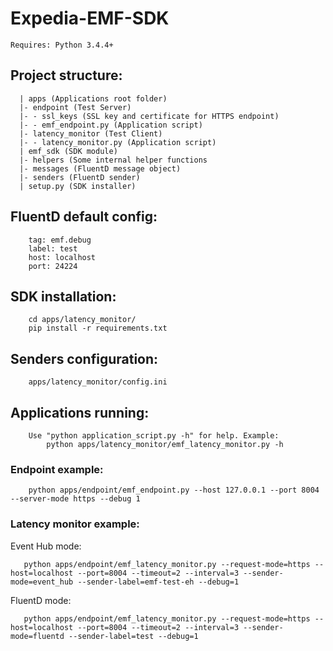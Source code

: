 # Expedia-EMF-SDK

    Requires: Python 3.4.4+

## Project structure:
```
  | apps (Applications root folder)
  |- endpoint (Test Server)
  |- - ssl_keys (SSL key and certificate for HTTPS endpoint)
  |- - emf_endpoint.py (Application script)
  |- latency_monitor (Test Client)
  |- - latency_monitor.py (Application script)
  | emf_sdk (SDK module)
  |- helpers (Some internal helper functions
  |- messages (FluentD message object)
  |- senders (FluentD sender)
  | setup.py (SDK installer)
```

## FluentD default config:
```
    tag: emf.debug
    label: test
    host: localhost
    port: 24224
```

## SDK installation:
```
    cd apps/latency_monitor/
    pip install -r requirements.txt
```

## Senders configuration:
```
    apps/latency_monitor/config.ini
```

## Applications running:
```
    Use "python application_script.py -h" for help. Example:
        python apps/latency_monitor/emf_latency_monitor.py -h
```

### Endpoint example:
```
    python apps/endpoint/emf_endpoint.py --host 127.0.0.1 --port 8004 --server-mode https --debug 1
```

### Latency monitor example:
Event Hub mode:
```
   python apps/endpoint/emf_latency_monitor.py --request-mode=https --host=localhost --port=8004 --timeout=2 --interval=3 --sender-mode=event_hub --sender-label=emf-test-eh --debug=1
```

FluentD mode:
```
   python apps/endpoint/emf_latency_monitor.py --request-mode=https --host=localhost --port=8004 --timeout=2 --interval=3 --sender-mode=fluentd --sender-label=test --debug=1
```
